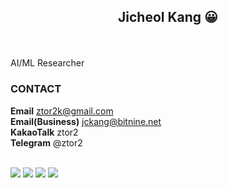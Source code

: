 
## <p align="center">Jicheol Kang :grinning: </p> <p align="center">

<br>

AI/ML Researcher

### CONTACT

**Email** ztor2k@gmail.com<br>
**Email(Business)** jckang@bitnine.net <br>
**KakaoTalk** ztor2<br>
**Telegram** @ztor2
<br>
<br>

<img src='https://img.shields.io/badge/Python-darkblue?logo=python&logoColor=white&logoWidth=20'> <img src='https://img.shields.io/badge/Pytorch-brown?logo=pytorch&logoColor=white&logoWidth=20'> <img src='https://img.shields.io/badge/PyG-brightgreen?logo=pyg&logoColor=white&logoWidth=20'> <img src='https://img.shields.io/badge/PostgreSQL-lightgrey?logo=postgresql&logoColor=white&logoWidth=25'>

<br>




<!--
**ztor2/ztor2** is a ✨ _special_ ✨ repository because its `README.md` (this file) appears on your GitHub profile.
You can check my CV [**here**](https://ztor2.pythonanywhere.com).
Here are some ideas to get you started:

- 🔭 I’m currently working on ...
- 🌱 I’m currently learning ...
- 👯 I’m looking to collaborate on ...
- 🤔 I’m looking for help with ...
- 💬 Ask me about ...
- 📫 How to reach me: ...
- 😄 Pronouns: ...
- ⚡ Fun fact: ...
-->
